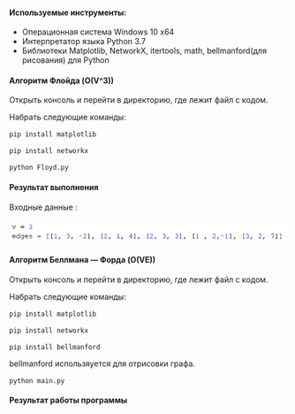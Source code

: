 #### Используемые инструменты:
- Операционная система Windows 10 x64
- Интерпретатор языка Python 3.7
- Библиотеки Matplotlib, NetworkX, itertools, math, bellmanford(для рисования) для Python

#### Алгоритм Флойда (O(V^3))

Открыть консоль и перейти в директорию, где лежит файл с кодом.

Набрать следующие команды:

```
pip install matplotlib
```
```
pip install networkx
```
```
python Floyd.py
```
#### Результат выполнения

Входные данные :

![alt text](screenshots/floyd_input.png)



#### Алгоритм Беллмана — Форда (O(VE))

Открыть консоль и перейти в директорию, где лежит файл с кодом.

Набрать следующие команды:

```
pip install matplotlib
```
```
pip install networkx
```
```
pip install bellmanford
```
bellmanford использяуется для отрисовки графа.
```
python main.py
```

#### Результат работы программы




